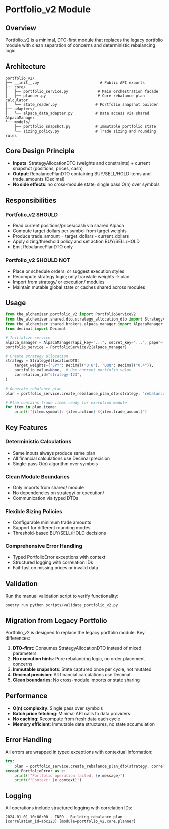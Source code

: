 # Portfolio_v2 Module

## Overview

Portfolio_v2 is a minimal, DTO-first module that replaces the legacy portfolio module with clean separation of concerns and deterministic rebalancing logic.

## Architecture

```
portfolio_v2/
├── __init__.py                           # Public API exports
├── core/
│   ├── portfolio_service.py             # Main orchestration facade
│   ├── planner.py                       # Core rebalance plan calculator
│   └── state_reader.py                 # Portfolio snapshot builder
├── adapters/
│   └── alpaca_data_adapter.py          # Data access via shared AlpacaManager
└── models/
    ├── portfolio_snapshot.py           # Immutable portfolio state
    └── sizing_policy.py                # Trade sizing and rounding rules
```

## Core Design Principle

- **Inputs**: StrategyAllocationDTO (weights and constraints) + current snapshot (positions, prices, cash)
- **Output**: RebalancePlanDTO containing BUY/SELL/HOLD items and trade_amounts (Decimal)
- **No side effects**: no cross-module state; single pass O(n) over symbols

## Responsibilities

### Portfolio_v2 SHOULD
- Read current positions/prices/cash via shared Alpaca
- Compute target dollars per symbol from target weights
- Produce trade_amount = target_dollars - current_dollars
- Apply sizing/threshold policy and set action BUY/SELL/HOLD
- Emit RebalancePlanDTO only

### Portfolio_v2 SHOULD NOT
- Place or schedule orders, or suggest execution styles
- Recompute strategy logic; only translate weights → plan
- Import from strategy/ or execution/ modules
- Maintain mutable global state or caches shared across modules

## Usage

```python
from the_alchemiser.portfolio_v2 import PortfolioServiceV2
from the_alchemiser.shared.dto.strategy_allocation_dto import StrategyAllocationDTO
from the_alchemiser.shared.brokers.alpaca_manager import AlpacaManager
from decimal import Decimal

# Initialize service
alpaca_manager = AlpacaManager(api_key="...", secret_key="...", paper=True)
portfolio_service = PortfolioServiceV2(alpaca_manager)

# Create strategy allocation
strategy = StrategyAllocationDTO(
    target_weights={"SPY": Decimal("0.6"), "QQQ": Decimal("0.4")},
    portfolio_value=None,  # Use current portfolio value
    correlation_id="strategy-123",
)

# Generate rebalance plan
plan = portfolio_service.create_rebalance_plan_dto(strategy, "rebalance-456")

# Plan contains trade items ready for execution module
for item in plan.items:
    print(f"{item.symbol}: {item.action} ${item.trade_amount}")
```

## Key Features

### Deterministic Calculations
- Same inputs always produce same plan
- All financial calculations use Decimal precision
- Single-pass O(n) algorithm over symbols

### Clean Module Boundaries
- Only imports from shared/ module
- No dependencies on strategy/ or execution/
- Communication via typed DTOs

### Flexible Sizing Policies
- Configurable minimum trade amounts
- Support for different rounding modes
- Threshold-based BUY/SELL/HOLD decisions

### Comprehensive Error Handling
- Typed PortfolioError exceptions with context
- Structured logging with correlation IDs
- Fail-fast on missing prices or invalid data

## Validation

Run the manual validation script to verify functionality:

```bash
poetry run python scripts/validate_portfolio_v2.py
```

## Migration from Legacy Portfolio

Portfolio_v2 is designed to replace the legacy portfolio module. Key differences:

1. **DTO-first**: Consumes StrategyAllocationDTO instead of mixed parameters
2. **No execution hints**: Pure rebalancing logic, no order placement concerns
3. **Immutable snapshots**: State captured once per cycle, not mutated
4. **Decimal precision**: All financial calculations use Decimal
5. **Clean boundaries**: No cross-module imports or state sharing

## Performance

- **O(n) complexity**: Single pass over symbols
- **Batch price fetching**: Minimal API calls to data providers
- **No caching**: Recompute from fresh data each cycle
- **Memory efficient**: Immutable data structures, no state accumulation

## Error Handling

All errors are wrapped in typed exceptions with contextual information:

```python
try:
    plan = portfolio_service.create_rebalance_plan_dto(strategy, correlation_id)
except PortfolioError as e:
    print(f"Portfolio operation failed: {e.message}")
    print(f"Context: {e.context}")
```

## Logging

All operations include structured logging with correlation IDs:

```
2024-01-01 10:00:00 - INFO - Building rebalance plan [correlation_id=abc123] [module=portfolio_v2.core.planner]
```